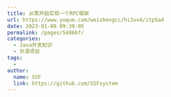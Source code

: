 ```yaml
---
title: 从零开始实现一个RPC框架
url: https://www.yuque.com/weishengcc/hi3vv4/itp5a4
date: 2023-01-09 09:39:05
permalink: /pages/54866f/
categories: 
  - Java开发知识
  - 开源项目
tags: 
  - 
author: 
  name: SSF
  link: https://github.com/SSFsystem
---
```


